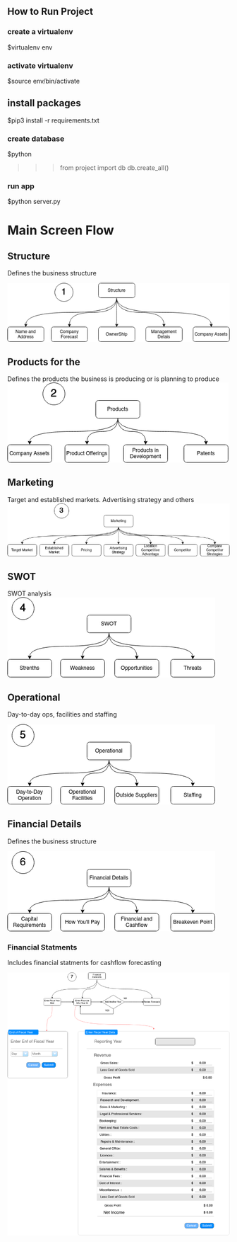 ## How to Run Project
### create a virtualenv
$virtualenv env
### activate virtualenv
$source env/bin/activate
## install packages 
$pip3 install -r requirements.txt
### create database 
$python
>>> from project import db
>>> db.create_all()
### run app
$python server.py


# Main Screen Flow

## Structure
Defines the business structure

![Structure](./docs/1.Structure.png)

## Products for the 
Defines the products the business is producing or is planning to produce
![Products](./docs/2.Products.png)


## Marketing
Target and established markets. Advertising strategy and others
![Marketing](./docs/3.Marketing.png)


## SWOT
SWOT analysis
![SWOT](./docs/4.SWOT.png)


## Operational
Day-to-day ops, facilities and staffing

![Operational](./docs/5.Operational.png)


## Financial Details
Defines the business structure

![FinancialDetails](./docs/6.FinancialDetails.png)

### Financial Statments
Includes financial statments for cashflow forecasting

![FinancialStatments](./docs/7.FinancialStatements.png)
